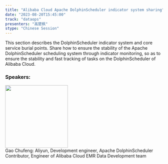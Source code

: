 ```yaml
---
title: "Alibaba Cloud Apache DolphinScheduler indicator system sharing"
date: "2023-08-20T15:45:00" 
track: "dataops"
presenters: "高楚枫"
stype: "Chinese Session"
---
```

This section describes the DolphinScheduler indicator system and core service burial points. Share how to ensure the stability of the Apache DolphinScheduler scheduling system through indicator monitoring, so as to ensure the stability and fast tracking of tasks on the DolphinScheduler of Alibaba Cloud.
 ### Speakers: 
 <img src="https://img.bagevent.com/resource/20230517/1341438380.jpg" width="200" /><br>Gao Chufeng: Aliyun, Development engineer, Apache DolphinScheduler Contributor, Engineer of Alibaba Cloud EMR Data Development team
 <br><br>